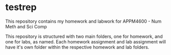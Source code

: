 # testrep
This repository contains my homework and labwork for APPM4600 - Num Meth and Sci Comp

This repository is structured with two main folders, one for homework, and one for labs, as named.
Each homework assignment and lab assignment will have it's own folder within the respective homework and lab folders.

